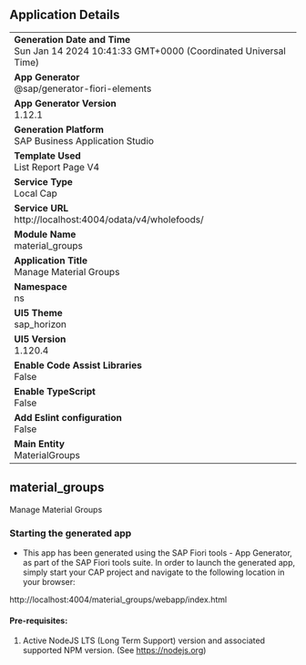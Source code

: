 ## Application Details
|               |
| ------------- |
|**Generation Date and Time**<br>Sun Jan 14 2024 10:41:33 GMT+0000 (Coordinated Universal Time)|
|**App Generator**<br>@sap/generator-fiori-elements|
|**App Generator Version**<br>1.12.1|
|**Generation Platform**<br>SAP Business Application Studio|
|**Template Used**<br>List Report Page V4|
|**Service Type**<br>Local Cap|
|**Service URL**<br>http://localhost:4004/odata/v4/wholefoods/
|**Module Name**<br>material_groups|
|**Application Title**<br>Manage Material Groups|
|**Namespace**<br>ns|
|**UI5 Theme**<br>sap_horizon|
|**UI5 Version**<br>1.120.4|
|**Enable Code Assist Libraries**<br>False|
|**Enable TypeScript**<br>False|
|**Add Eslint configuration**<br>False|
|**Main Entity**<br>MaterialGroups|

## material_groups

Manage Material Groups

### Starting the generated app

-   This app has been generated using the SAP Fiori tools - App Generator, as part of the SAP Fiori tools suite.  In order to launch the generated app, simply start your CAP project and navigate to the following location in your browser:

http://localhost:4004/material_groups/webapp/index.html

#### Pre-requisites:

1. Active NodeJS LTS (Long Term Support) version and associated supported NPM version.  (See https://nodejs.org)


